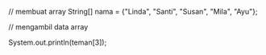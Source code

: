 // membuat array
String[] nama = {"Linda", "Santi", "Susan", "Mila", "Ayu"};

// mengambil data array

System.out.println(teman[3]);

